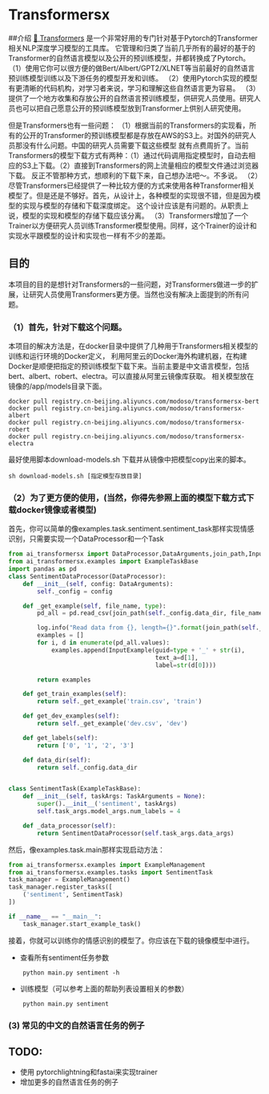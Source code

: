 # Transformersx

##介绍
[🤗 Transformers](https://github.com/huggingface/transformers) 是一个非常好用的专门针对基于Pytorch的Transformer相关NLP深度学习模型的工具库。
它管理和归类了当前几乎所有的最好的基于的Transformer的自然语言模型以及公开的预训练模型，并都转换成了Pytorch。
（1）使用它你可以很方便的做Bert/Albert/GPT2/XLNET等当前最好的自然语言预训练模型训练以及下游任务的模型开发和训练。
（2）使用Pytorch实现的模型有更清晰的代码机构，对学习者来说，学习和理解这些自然语言更为容易。
（3）提供了一个地方收集和存放公开的自然语言预训练模型，供研究人员使用。研究人员也可以把自己愿意公开的预训练模型放到Transformer上供别人研究使用。

但是Transformers也有一些问题：
（1）根据当前的Transformers的实现看，所有的公开的Transformer的预训练模型都是存放在AWS的S3上。对国外的研究人员那没有什么问题。中国的研究人员需要下载这些模型
就有点费周折了。当前Transformers的模型下载方式有两种：（1）通过代码调用指定模型时，自动去相应的S3上下载。（2）直接到Transformers的网上流量相应的模型文件通过浏览器下载。
反正不管那种方式，想顺利的下载下来，自己想办法吧～。不多说。
（2）尽管Transformers已经提供了一种比较方便的方式来使用各种Transformer相关模型了。但是还是不够好。首先，从设计上，各种模型的实现很不错，但是因为模型的实现与模型的存储和下载深度绑定。
这个设计应该是有问题的。从职责上说，模型的实现和模型的存储下载应该分离。
（3）Transformers增加了一个Trainer以方便研究人员训练Transformer模型使用。同样，这个Trainer的设计和实现水平跟模型的设计和实现也一样有不少的差距。

## 目的
本项目的目的是想针对Transformers的一些问题，对Transformers做进一步的扩展，让研究人员使用Transformers更方便。当然也没有解决上面提到的所有问题。
### （1）首先，针对下载这个问题。  
本项目的解决方法是，在docker目录中提供了几种用于Transformers相关模型的训练和运行环境的Docker定义，
利用阿里云的Docker海外构建机器，在构建Docker是顺便把指定的预训练模型下载下来。当前主要是中文语言模型，包括bert、albert、robert、electra。可以直接从阿里云镜像库获取。
相关模型放在镜像的/app/models目录下面。
```
docker pull registry.cn-beijing.aliyuncs.com/modoso/transformersx-bert
docker pull registry.cn-beijing.aliyuncs.com/modoso/transformersx-albert
docker pull registry.cn-beijing.aliyuncs.com/modoso/transformersx-robert
docker pull registry.cn-beijing.aliyuncs.com/modoso/transformersx-electra
```
最好使用脚本download-models.sh 下载并从镜像中把模型copy出来的脚本。
```
sh download-models.sh [指定模型存放目录]
```
### （2）为了更方便的使用，(当然，你得先参照上面的模型下载方式下载docker镜像或者模型)
首先，你可以简单的像examples.task.sentiment.sentiment_task那样实现情感识别，只需要实现一个DataProcessor和一个Task

```python
from ai_transformersx import DataProcessor,DataArguments,join_path,InputExample,log,TaskArguments
from ai_transformersx.examples import ExampleTaskBase
import pandas as pd
class SentimentDataProcessor(DataProcessor):
    def __init__(self, config: DataArguments):
        self._config = config

    def _get_example(self, file_name, type):
        pd_all = pd.read_csv(join_path(self._config.data_dir, file_name))

        log.info("Read data from {}, length={}".format(join_path(self._config.data_dir, file_name), len(pd_all)))
        examples = []
        for i, d in enumerate(pd_all.values):
            examples.append(InputExample(guid=type + '_' + str(i),
                                         text_a=d[1],
                                         label=str(d[0])))

        return examples

    def get_train_examples(self):
        return self._get_example('train.csv', 'train')

    def get_dev_examples(self):
        return self._get_example('dev.csv', 'dev')

    def get_labels(self):
        return ['0', '1', '2', '3']

    def data_dir(self):
        return self._config.data_dir


class SentimentTask(ExampleTaskBase):
    def __init__(self, taskArgs: TaskArguments = None):
        super().__init__('sentiment', taskArgs)
        self.task_args.model_args.num_labels = 4

    def _data_processor(self):
        return SentimentDataProcessor(self.task_args.data_args)
```
然后，像examples.task.main那样实现启动方法：
```python
from ai_transformersx.examples import ExampleManagement
from ai_transformersx.examples.tasks import SentimentTask
task_manager = ExampleManagement()
task_manager.register_tasks([
    ('sentiment', SentimentTask)
])

if __name__ == "__main__":
    task_manager.start_example_task()

```
接着，你就可以训练你的情感识别的模型了。你应该在下载的镜像模型中进行。
- 查看所有sentiment任务参数
```
    python main.py sentiment -h
```
- 训练模型（可以参考上面的帮助列表设置相关的参数）
```
    python main.py sentiment
```

###  (3) 常见的中文的自然语言任务的例子

## TODO:  
- 使用 pytorchlightning和fastai来实现trainer
- 增加更多的自然语言任务的例子



